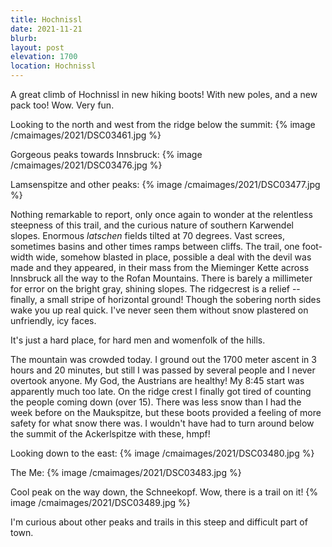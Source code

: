 ```yaml
---
title: Hochnissl
date: 2021-11-21
blurb:
layout: post
elevation: 1700
location: Hochnissl
---
```


A great climb of Hochnissl in new hiking boots! With new poles, and a new
pack too! Wow. Very fun.

Looking to the north and west from the ridge below the summit:
{% image /cmaimages/2021/DSC03461.jpg %}

Gorgeous peaks towards Innsbruck:
{% image /cmaimages/2021/DSC03476.jpg %}

Lamsenspitze and other peaks:
{% image /cmaimages/2021/DSC03477.jpg %}

Nothing remarkable to report, only once again to wonder at the relentless
steepness of this trail, and the curious nature of southern Karwendel slopes.
Enormous *latschen* fields tilted at 70 degrees. Vast screes, sometimes basins
and other times ramps between cliffs. The trail, one foot-width wide, somehow
blasted in place, possible a deal with the devil was made and they appeared,
in their mass from the Mieminger Kette across Innsbruck all the way to the
Rofan Mountains. There is barely a millimeter for error on the bright
gray, shining slopes. The ridgecrest is a relief -- finally, a small
stripe of horizontal ground! Though the sobering north sides wake you up
real quick. I've never seen them without snow plastered on unfriendly,
icy faces.

It's just a hard place, for hard men and womenfolk of the hills.

The mountain was crowded today. I ground out the 1700 meter ascent in 3 hours
and 20 minutes, but still I was passed by several people and I never overtook
anyone. My God, the Austrians are healthy! My 8:45 start was apparently much
too late. On the ridge crest I finally got tired of counting the people
coming down (over 15). There was less snow than I had the week before on
the Maukspitze, but these boots provided a feeling of more safety for
what snow there was. I wouldn't have had to turn around below the summit
of the Ackerlspitze with these, hmpf!

Looking down to the east:
{% image /cmaimages/2021/DSC03480.jpg %}

The Me:
{% image /cmaimages/2021/DSC03483.jpg %}

Cool peak on the way down, the Schneekopf. Wow, there is a trail on it!
{% image /cmaimages/2021/DSC03489.jpg %}

I'm curious about other peaks and trails in this steep and difficult part
of town.

